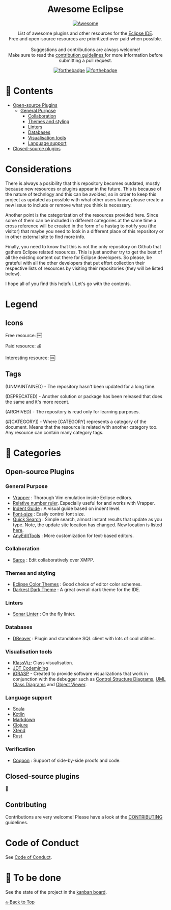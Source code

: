 <div align="center">
	<div>
		<!--<a href="https://github.com/agarcialeon/awesome-unity/">
			<img width="500" src="awesome-unity.png" alt="Awesome Unity">
		</a>-->
	</div>
  <br>
	<div>
		<h1>Awesome Eclipse</h1>		
		<a href="https://github.com/sindresorhus/awesome"> 
			<img src="https://awesome.re/badge-flat.svg" alt="Awesome">
		</a>					
		<p>
			List of awesome plugins and other resources for the <a href="https://eclipse.org/">Eclipse IDE</a>. 
			<br>
			Free and open-source resources are prioritized over paid when possible.
			<br><br>
			Suggestions and contributions are always welcome!
			<br>			
			Make sure to read the <a href="https://github.com/agarcialeon/awesome-eclipse/blob/master/CONTRIBUTING.md"> contribution guidelines </a> for more information before submitting a pull request.

[![forthebadge](https://forthebadge.com/images/badges/built-by-developers.svg)](https://forthebadge.com)
[![forthebadge](https://forthebadge.com/images/badges/cc-0.svg)](https://forthebadge.com)
		</p>
	</div>
</div>

# :bookmark_tabs: Contents 

- [Open-source Plugins](#open-source-plugins)
  - [General Purpose](#general-purpose)
  	- [Collaboration](#collaboration)
	- [Themes and styling](#themes-styling)
	- [Linters](#linters)
	- [Databases](#databases)
	- [Visualisation tools](#visualisation-tools)
	- [Language support](#language-support)
- [Closed-source plugins](#closed-source-plugins)

# Considerations <a name="considerations"></a>

There is always a posibility that this repository becomes outdated, mostly because new resources or plugins appear in the future. This is because of the nature of technlogy and this can be avoided, so in order to keep this project as updated as possible with what other users know, please create a new issue to include or remove what you think is necessary.

Another point is the categorization of the resources provided here. Since some of them can be included in different categories at the same time a cross reference will be created in the form of a hastag to notify you (the visitor) that maybe you need to look in a different place of this repository or in other external site to find more info.

Finally, you need to know that this is not the only repository on Github that gathers Eclipse related resources. This is just another try to get the best of all the existing content out there for Eclipse developers. So please, be grateful with all the other developers that put effort collection their respective lists of resources by visiting their repositories (they will be listed below).

I hope all of you find this helpful. Let's go with the contents.

# Legend <a name="legend"></a>

## Icons <a name="icons"></a>

Free resource: :free:

Paid resource: :moneybag:

Interesting resource: :cool: 

## Tags <a name="tags"></a>

(UNMAINTAINED) - The repository hasn't been updated for a long time.

(DEPRECATED) - Another solution or package has been released that does the same and it's more recent.

(ARCHIVED) - The repository is read only for learning purposes.

(#[CATEGORY]) - Where [CATEGORY] represents a category of the document. Means that the resource is related with another category too. Any resource can contain many category tags.

# :bookmark: Categories <a name="categories"></a>

## Open-source Plugins <a name="open-source-plugins"></a>

### General Purpose <a name="general-purpose"></a>
* [Vrapper](https://github.com/vrapper/vrapper) : Thorough Vim emulation inside Eclipse editors.
* [Relative number ruler](https://github.com/matf/relativenumberruler). Especially useful for and works with Vrapper.
* [Indent Guide](http://sschaef.github.io/IndentGuide/) : A visual guide based on indent level.
* [Font-size](https://code.google.com/p/eclipse-fonts/) : Easily control font size.
* [Quick Search](https://spring.io/blog/2013/07/11/eclipse-quick-search) : Simple search, almost instant results that update as you type. Note, the update site location has changed. New location is listed [here](https://spring.io/tools/sts/all).
* [AnyEditTools](https://github.com/iloveeclipse/anyedittools) : More customization for text-based editors.

### Collaboration <a name="collaboration"></a>
* [Saros](http://www.saros-project.org/) : Edit collaboratively over XMPP.

### Themes and styling <a name="themes-styling"></a>
* [Eclipse Color Themes](http://www.eclipsecolorthemes.org/) : Good choice of editor color schemes.
* [Darkest Dark Theme](https://marketplace.eclipse.org/content/darkest-dark-theme) : A great overall dark theme for the IDE.

### Linters <a name="linters"></a>
* [Sonar Linter](http://www.sonarlint.org/eclipse/) : On the fly linter.

### Databases <a name="databases"></a>
* [DBeaver](https://dbeaver.io/download/) : Plugin and standalone SQL client with lots of cool utilities.

### Visualisation tools <a name="visualisation-tools"></a>
* [KlassViz](https://github.com/OpenKieler/klassviz): Class visualisation.
* [JDT Codemining](https://github.com/angelozerr/jdt-codemining)
* [jGRASP](https://www.jgrasp.org/index.html) - Created to provide software visualizations that work in conjunction with the debugger such as [Control Structure Diagrams](https://www.jgrasp.org/csd.html), [UML Class Diagrams](https://www.jgrasp.org/uml.html) and [Object Viewer](https://www.jgrasp.org/viewers.html).

### Language support <a name="language-support"></a>
* [Scala](http://scala-ide.org/)
* [Kotlin](https://github.com/JetBrains/kotlin-eclipse/)
* [Markdown](https://github.com/winterstein/Eclipse-Markdown-Editor-Plugin)
* [Clojure](https://github.com/laurentpetit/ccw)
* [Xtend](https://www.eclipse.org/xtend/)
* [Rust](https://github.com/RustDT/RustDT)

### Verification
* [Coqoon](https://github.com/coqoon/coqoon) : Support of side-by-side proofs and code.

## Closed-source plugins <a name="closed-source-plugins"></a>
:construction:

## Contributing

Contributions are very welcome!
Please have a look at the [CONTRIBUTING](https://github.com/agarcialeon/awesome-eclipse/blob/master/CONTRIBUTING.md) guidelines.

# Code of Conduct <a name="code-of-conduct"></a>

See [Code of Conduct](https://github.com/agarcialeon/awesome-eclipse/blob/master/CODE-OF-CONDUCT.md).

# :memo: To be done <a name="to-do"></a>

See the state of the project in the [kanban board](https://github.com/agarcialeon/awesome-eclipse/projects/1).

[:top: Back to Top](#awesome-categories)
